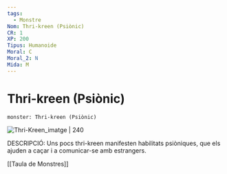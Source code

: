 ```yaml
---
tags:
  - Monstre
Nom: Thri-kreen (Psiònic)
CR: 1
XP: 200
Tipus: Humanoide
Moral: C
Moral_2: N
Mida: M
---
```

# Thri-kreen (Psiònic)

```statblock
monster: Thri-kreen (Psiònic)
```

![Thri-Kreen_imatge | 240](https://static.wikia.nocookie.net/forgottenrealms/images/1/19/Thri-kreen-5e.jpg/revision/latest/scale-to-width-down/350?cb=20161118210858)

DESCRIPCIÓ: 
Uns pocs thri-kreen manifesten habilitats psiòniques, que els ajuden a caçar i a comunicar-se amb estrangers.

[[Taula de Monstres]]